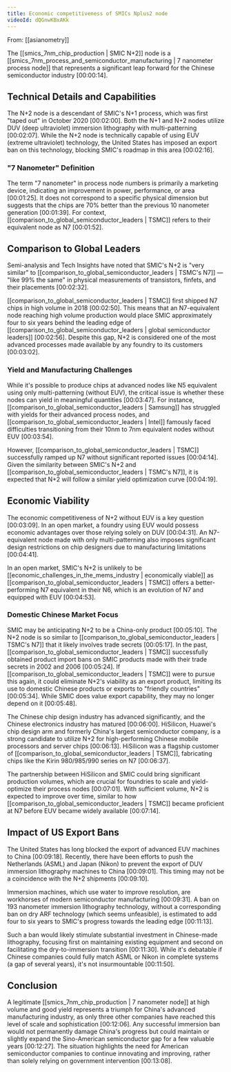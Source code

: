 ```yaml
---
title: Economic competitiveness of SMICs Nplus2 node
videoId: dQGnwKBxAKk
---
```


From: [[asianometry]] <br/> 

The [[smics_7nm_chip_production | SMIC N+2]] node is a [[smics_7nm_process_and_semiconductor_manufacturing | 7 nanometer process node]] that represents a significant leap forward for the Chinese semiconductor industry <a class="yt-timestamp" data-t="00:00:14">[00:00:14]</a>.

## Technical Details and Capabilities
The N+2 node is a descendant of SMIC's N+1 process, which was first "taped out" in October 2020 <a class="yt-timestamp" data-t="00:02:00">[00:02:00]</a>. Both the N+1 and N+2 nodes utilize DUV (deep ultraviolet) immersion lithography with multi-patterning <a class="yt-timestamp" data-t="00:02:07">[00:02:07]</a>. While the N+2 node is technically capable of using EUV (extreme ultraviolet) technology, the United States has imposed an export ban on this technology, blocking SMIC's roadmap in this area <a class="yt-timestamp" data-t="00:02:16">[00:02:16]</a>.

### "7 Nanometer" Definition
The term "7 nanometer" in process node numbers is primarily a marketing device, indicating an improvement in power, performance, or area <a class="yt-timestamp" data-t="00:01:25">[00:01:25]</a>. It does not correspond to a specific physical dimension but suggests that the chips are 70% better than the previous 10 nanometer generation <a class="yt-timestamp" data-t="00:01:39">[00:01:39]</a>. For context, [[comparison_to_global_semiconductor_leaders | TSMC]] refers to their equivalent node as N7 <a class="yt-timestamp" data-t="00:01:52">[00:01:52]</a>.

## Comparison to Global Leaders
Semi-analysis and Tech Insights have noted that SMIC's N+2 is "very similar" to [[comparison_to_global_semiconductor_leaders | TSMC's N7]] — "like 99% the same" in physical measurements of transistors, finfets, and their placements <a class="yt-timestamp" data-t="00:02:32">[00:02:32]</a>.

[[comparison_to_global_semiconductor_leaders | TSMC]] first shipped N7 chips in high volume in 2018 <a class="yt-timestamp" data-t="00:02:50">[00:02:50]</a>. This means that an N7-equivalent node reaching high volume production would place SMIC approximately four to six years behind the leading edge of [[comparison_to_global_semiconductor_leaders | global semiconductor leaders]] <a class="yt-timestamp" data-t="00:02:56">[00:02:56]</a>. Despite this gap, N+2 is considered one of the most advanced processes made available by any foundry to its customers <a class="yt-timestamp" data-t="00:03:02">[00:03:02]</a>.

### Yield and Manufacturing Challenges
While it's possible to produce chips at advanced nodes like N5 equivalent using only multi-patterning (without EUV), the critical issue is whether these nodes can yield in meaningful quantities <a class="yt-timestamp" data-t="00:03:47">[00:03:47]</a>. For instance, [[comparison_to_global_semiconductor_leaders | Samsung]] has struggled with yields for their advanced process nodes, and [[comparison_to_global_semiconductor_leaders | Intel]] famously faced difficulties transitioning from their 10nm to 7nm equivalent nodes without EUV <a class="yt-timestamp" data-t="00:03:54">[00:03:54]</a>.

However, [[comparison_to_global_semiconductor_leaders | TSMC]] successfully ramped up N7 without significant reported issues <a class="yt-timestamp" data-t="00:04:14">[00:04:14]</a>. Given the similarity between SMIC's N+2 and [[comparison_to_global_semiconductor_leaders | TSMC's N7]], it is expected that N+2 will follow a similar yield optimization curve <a class="yt-timestamp" data-t="00:04:19">[00:04:19]</a>.

## Economic Viability
The economic competitiveness of N+2 without EUV is a key question <a class="yt-timestamp" data-t="00:03:09">[00:03:09]</a>. In an open market, a foundry using EUV would possess economic advantages over those relying solely on DUV <a class="yt-timestamp" data-t="00:04:31">[00:04:31]</a>. An N7-equivalent node made with only multi-patterning also imposes significant design restrictions on chip designers due to manufacturing limitations <a class="yt-timestamp" data-t="00:04:41">[00:04:41]</a>.

In an open market, SMIC's N+2 is unlikely to be [[economic_challenges_in_the_mems_industry | economically viable]] as [[comparison_to_global_semiconductor_leaders | TSMC]] offers a better-performing N7 equivalent in their N6, which is an evolution of N7 and equipped with EUV <a class="yt-timestamp" data-t="00:04:53">[00:04:53]</a>.

### Domestic Chinese Market Focus
SMIC may be anticipating N+2 to be a China-only product <a class="yt-timestamp" data-t="00:05:10">[00:05:10]</a>. The N+2 node is so similar to [[comparison_to_global_semiconductor_leaders | TSMC's N7]] that it likely involves trade secrets <a class="yt-timestamp" data-t="00:05:17">[00:05:17]</a>. In the past, [[comparison_to_global_semiconductor_leaders | TSMC]] successfully obtained product import bans on SMIC products made with their trade secrets in 2002 and 2006 <a class="yt-timestamp" data-t="00:05:24">[00:05:24]</a>. If [[comparison_to_global_semiconductor_leaders | TSMC]] were to pursue this again, it could eliminate N+2's viability as an export product, limiting its use to domestic Chinese products or exports to "friendly countries" <a class="yt-timestamp" data-t="00:05:34">[00:05:34]</a>. While SMIC does value export capability, they may no longer depend on it <a class="yt-timestamp" data-t="00:05:48">[00:05:48]</a>.

The Chinese chip design industry has advanced significantly, and the Chinese electronics industry has matured <a class="yt-timestamp" data-t="00:06:00">[00:06:00]</a>. HiSilicon, Huawei's chip design arm and formerly China's largest semiconductor company, is a strong candidate to utilize N+2 for high-performing Chinese mobile processors and server chips <a class="yt-timestamp" data-t="00:06:13">[00:06:13]</a>. HiSilicon was a flagship customer of [[comparison_to_global_semiconductor_leaders | TSMC]], fabricating chips like the Kirin 980/985/990 series on N7 <a class="yt-timestamp" data-t="00:06:37">[00:06:37]</a>.

The partnership between HiSilicon and SMIC could bring significant production volumes, which are crucial for foundries to scale and yield-optimize their process nodes <a class="yt-timestamp" data-t="00:07:01">[00:07:01]</a>. With sufficient volume, N+2 is expected to improve over time, similar to how [[comparison_to_global_semiconductor_leaders | TSMC]] became proficient at N7 before EUV became widely available <a class="yt-timestamp" data-t="00:07:14">[00:07:14]</a>.

## Impact of US Export Bans
The United States has long blocked the export of advanced EUV machines to China <a class="yt-timestamp" data-t="00:09:18">[00:09:18]</a>. Recently, there have been efforts to push the Netherlands (ASML) and Japan (Nikon) to prevent the export of DUV immersion lithography machines to China <a class="yt-timestamp" data-t="00:09:01">[00:09:01]</a>. This timing may not be a coincidence with the N+2 shipments <a class="yt-timestamp" data-t="00:09:10">[00:09:10]</a>.

Immersion machines, which use water to improve resolution, are workhorses of modern semiconductor manufacturing <a class="yt-timestamp" data-t="00:09:31">[00:09:31]</a>. A ban on 193 nanometer immersion lithography technology, without a corresponding ban on dry ARF technology (which seems unfeasible), is estimated to add four to six years to SMIC's progress towards the leading edge <a class="yt-timestamp" data-t="00:11:13">[00:11:13]</a>.

Such a ban would likely stimulate substantial investment in Chinese-made lithography, focusing first on maintaining existing equipment and second on facilitating the dry-to-immersion transition <a class="yt-timestamp" data-t="00:11:30">[00:11:30]</a>. While it's debatable if Chinese companies could fully match ASML or Nikon in complete systems (a gap of several years), it's not insurmountable <a class="yt-timestamp" data-t="00:11:50">[00:11:50]</a>.

## Conclusion
A legitimate [[smics_7nm_chip_production | 7 nanometer node]] at high volume and good yield represents a triumph for China's advanced manufacturing industry, as only three other companies have reached this level of scale and sophistication <a class="yt-timestamp" data-t="00:12:06">[00:12:06]</a>. Any successful immersion ban would not permanently damage China's progress but could maintain or slightly expand the Sino-American semiconductor gap for a few valuable years <a class="yt-timestamp" data-t="00:12:27">[00:12:27]</a>. The situation highlights the need for American semiconductor companies to continue innovating and improving, rather than solely relying on government intervention <a class="yt-timestamp" data-t="00:13:08">[00:13:08]</a>.